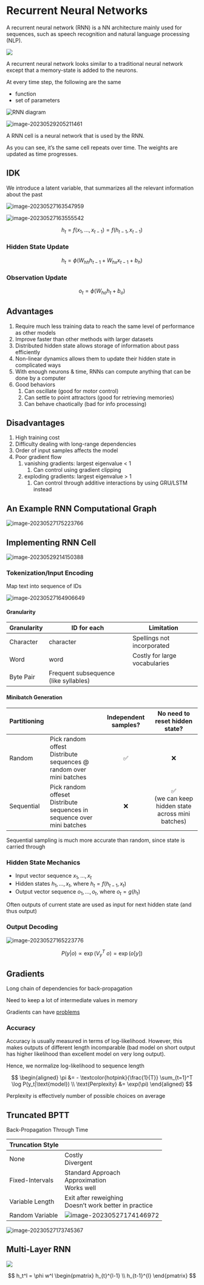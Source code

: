 # Recurrent Neural Networks

A recurrent neural network (RNN) is a NN architecture mainly used for sequences, such as speech recognition and natural language processing (NLP).

![](assets/RNN_usecases.png)

A recurrent neural network looks similar to a traditional neural network except that a memory-state is added to the neurons.

At every time step, the following are the same
- function
- set of parameters

![RNN diagram](./assets/rnn.png)

![image-20230529205211461](./../assets/image-20230529205211461.png)

A RNN cell is a neural network that is used by the RNN.

As you can see, it’s the same cell repeats over time. The weights are updated as time progresses.

## IDK

We introduce a latent variable, that summarizes all the relevant information about the past

![image-20230527163547959](./../assets/image-20230527163547959.png)

![image-20230527163555542](./../assets/image-20230527163555542.png)

$$
h_t = f(x_1, \dots, x_{t−1}) = f(h_{t−1},x_{t−1})
$$

### Hidden State Update

$$
h_t = \phi \Big(W_{hh} h_{t−1} + W_{hx} x_{t−1} + b_h \Big)
$$

### Observation Update

$$
o_t = \phi(W_{ho} h_t + b_o)
$$

## Advantages

1. Require much less training data to reach the same level of performance as other models
2. Improve faster than other methods with larger datasets
3. Distributed hidden state allows storage of information about pass efficiently
4. Non-linear dynamics allows them to update their hidden state in complicated ways
5. With enough neurons & time, RNNs can compute anything that can be done by a computer
6. Good behaviors
   1. Can oscillate (good for motor control)
   2. Can settle to point attractors (good for retrieving memories)
   3. Can behave chaotically (bad for info processing)


## Disadvantages

1. High training cost
2. Difficulty dealing with long-range dependencies
3. Order of input samples affects the model
4. Poor gradient flow
	1. vanishing gradients: largest eigenvalue < 1
		1. Can control using gradient clipping
	2. exploding gradients: largest eigenvalue > 1
		1. Can control through additive interactions by using GRU/LSTM instead

## An Example RNN Computational Graph

![image-20230527175223766](./../assets/image-20230527175223766.png)

## Implementing RNN Cell

![image-20230529214150388](./../assets/image-20230529214150388.png)

### Tokenization/Input Encoding

Map text into sequence of IDs

![image-20230527164906649](./../assets/image-20230527164906649.png)

#### Granularity

| Granularity | ID for each                           | Limitation                    |
| ----------- | ------------------------------------- | ----------------------------- |
| Character   | character                             | Spellings not incorporated    |
| Word        | word                                  | Costly for large vocabularies |
| Byte Pair   | Frequent subsequence (like syllables) |                               |

#### Minibatch Generation

| Partitioning |                                                                             | Independent samples? |            No need to reset hidden state?             |
| ------------ | --------------------------------------------------------------------------- | :------------------: | :---------------------------------------------------: |
| Random       | Pick random offest<br />Distribute sequences @ random over mini batches     |          ✅           |                           ❌                           |
| Sequential   | Pick random offeset<br />Distribute sequences in sequence over mini batches |          ❌           | ✅<br />(we can keep hidden state across mini batches) |

Sequential sampling is much more accurate than random, since state is carried through

### Hidden State Mechanics

- Input vector sequence $x_1, \dots, x_t$
- Hidden states $h_1, \dots, x_t$, where $h_t = f(h_{t-1}, x_t)$
- Output vector sequence $o_1, \dots, o_t$, where $o_t = g(h_t)$

Often outputs of current state are used as input for next hidden state (and thus output)

### Output Decoding

![image-20230527165223776](./../assets/image-20230527165223776.png)

$$
P(y|o) \propto \exp(V_y^T \ o) = \exp(o[y])
$$

## Gradients

Long chain of dependencies for back-propagation

Need to keep a lot of intermediate values in memory

Gradients can have [problems](#gradient-problems)

### Accuracy

Accuracy is usually measured in terms of log-likelihood. However, this makes outputs of different length incomparable (bad model on short output has higher likelihood than excellent model on very long output).

Hence, we normalize log-likelihood to sequence length

$$
\begin{aligned}
\pi &= - \textcolor{hotpink}{\frac{1}{T}} \sum_{t=1}^T \log P(y_t|\text{model}) \\
\text{Perplexity} &= \exp(\pi)
\end{aligned}
$$

Perplexity is effectively number of possible choices on average

## Truncated BPTT

Back-Propagation Through Time

| Truncation Style |                                                              |
| ---------------- | ------------------------------------------------------------ |
| None             | Costly<br />Divergent                                        |
| Fixed-Intervals  | Standard Approach<br />Approximation<br />Works well         |
| Variable Length  | Exit after reweighing<br />Doesn’t work better in practice   |
| Random Variable  | ![image-20230527174146972](./../assets/image-20230527174146972.png) |

![image-20230527173745367](./../assets/image-20230527173745367.png)

## Multi-Layer RNN

![](assets/multi_layer_RNN.png)

$$
h_t^l = \phi w^l
\begin{pmatrix}
h_{t}^{l-1} \\
h_{t-1}^{l}
\end{pmatrix}
$$
